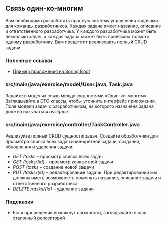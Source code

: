 ## Связь один-ко-многим

Вам необходимо разработать простую систему управления задачами для команды разработчиков. Каждая задача имеет название, описание и ответственного разработчика. У каждого разработчика может быть несколько задач, а каждая задача может быть привязана только к одному разработчику. Вам предстоит реализовать полный CRUD задачи.

### Полезные ссылки

* [Пример приложения на Spring Boot](https://github.com/hexlet-components/java-spring-blog/tree/main)

### src/main/java/exercise/model/User.java, Task.java

Задайте в моделях связь между сущностями «Один-ко-многим». Заглядывайте в DTO классы, чтобы уточнить интерфейс приложения. Поле модели задач с разработчиком, на которого назначена задача, должно называться *assignee*.

### src/main/java/exercise/controller/TaskController.java

Реализуйте полный CRUD сущности задач. Создайте обработчики для просмотра списка всех задач и конкретной задачи, создания, обновления и удаления задачи:

* *GET /tasks* – просмотр списка всех задач
* *GET /tasks/{id}* – просмотр конкретной задачи
* *POST /tasks* – создание новой задачи
* *PUT /tasks/{id}* – редактирование задачи. При редактировании мы должны иметь возможность поменять название, описание задачи и ответственного разработчика
* *DELETE /tasks/{id}* – удаление задачи

### Подсказки

* Если при решении возникнут сложности, заглядывайте в наш [эталонный репозиторий](https://github.com/hexlet-components/java-spring-blog/tree/main)

